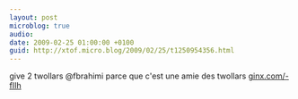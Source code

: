```yaml
---
layout: post
microblog: true
audio: 
date: 2009-02-25 01:00:00 +0100
guid: http://xtof.micro.blog/2009/02/25/t1250954356.html
---
```

give 2 twollars @fbrahimi parce que c'est une amie des twollars [ginx.com/-fIIh](http://ginx.com/-fIIh)

